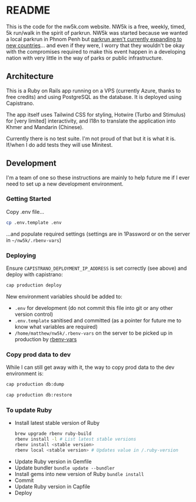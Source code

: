 # README

This is the code for the nw5k.com website. NW5k is a free, weekly, timed, 5k run/walk in the spirit of parkrun. NW5k was started because we wanted a local parkrun in Phnom Penh but [parkrun aren't currently expanding to new countries](https://www.parkrun.com/about/start-your-own-event/)... and even if they were, I worry that they wouldn't be okay with the compromises required to make this event happen in a developing nation with very little in the way of parks or public infrastructure.

## Architecture

This is a Ruby on Rails app running on a VPS (currently Azure, thanks to free credits) and using PostgreSQL as the database. It is deployed using Capistrano.

The app itself uses Tailwind CSS for styling, Hotwire (Turbo and Stimulus) for [very limited] interactivity, and I18n to translate the application into Khmer and Mandarin (Chinese).

Currently there is no test suite. I'm not proud of that but it is what it is. If/when I do add tests they will use Minitest.

## Development

I'm a team of one so these instructions are mainly to help future me if I ever need to set up a new development environment.

### Getting Started

Copy .env file...

```sh
cp .env.template .env
```

...and populate required settings (settings are in 1Password or on the server in `~/nw5k/.rbenv-vars`)

### Deploying

Ensure `CAPISTRANO_DEPLOYMENT_IP_ADDRESS` is set correctly (see above) and deploy with capistrano:

```sh
cap production deploy
```

New environment variables should be added to:

 - `.env` for development (do not commit this file into git or any other version control)
 - `.env.template` sanitised and committed (as a pointer for future me to know what variables are required)
 - `/home/matthew/nw5k/.rbenv-vars` on the server to be picked up in production by [rbenv-vars](https://github.com/rbenv/rbenv-vars)

### Copy prod data to dev

While I can still get away with it, the way to copy prod data to the dev environment is:

```sh
cap production db:dump

cap production db:restore
```

### To update Ruby

- Install latest stable version of Ruby
  ```sh
  brew upgrade rbenv ruby-build
  rbenv install -l # List latest stable versions
  rbenv install <stable version>
  rbenv local <stable version> # Updates value in /.ruby-version
  ```
- Update Ruby version in Gemfile
- Update bundler
  `bundle update --bundler`
- Install gems into new version of Ruby
  `bundle install`
- Commit
- Update Ruby version in Capfile
- Deploy
